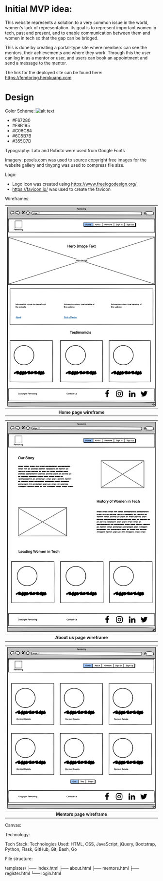 # Initial MVP idea:

This website represents a solution to a very common issue in the world, women's lack of representation. Its goal is to represent important women in tech, past and present, and to enable communication between them and women in tech so that the gap can be bridged.

This is done by creating a portal-type site where members can see the mentors, their achievements and where they work. Through this the user can log in as a mentor or user, and users can book an appointment and send a message to the mentor.

The link for the deployed site can be found here: https://femtoring.herokuapp.com

# Design

Color Scheme:
![alt text](assets/images/colour-palette.png)

-   #F67280
-   #F8B195
-   #C06C84
-   #6C5B7B
-   #355C7D​

Typography:
Lato and Roboto were used from Google Fonts​

Imagery:
pexels.com was used to source copyright free images for the website gallery and tinypng was used to compress file size​.

Logo:

-   Logo icon was created using https://www.freelogodesign.org/
-   https://favicon.io/ was used to create the favicon

Wireframes:

| ![Home page wireframe](assets/readme_images/home-page.png) |
| :-------------------------------------------------: |
|             <b>Home page wireframe</b>              |

| ![femtoring about wireframe](assets/readme_images/about-page.png) |
| :--------------------------------------------------------: |
|               <b>About us page wireframe</b>               |

| ![femtoring mentors wireframe](assets/readme_images/mentors-page.png) |
| :------------------------------------------------------------: |
|                 <b>Mentors page wireframe</b>                  |

Canvas:

Technology:

Tech Stack:
​Technologies Used: HTML, CSS, JavaScript, jQuery, Bootstrap, Python, Flask, GitHub, Git, Bash, Go

File structure:

templates/
├── index.html
├── about.html
├── mentors.html
├── register.html
└── login.html
